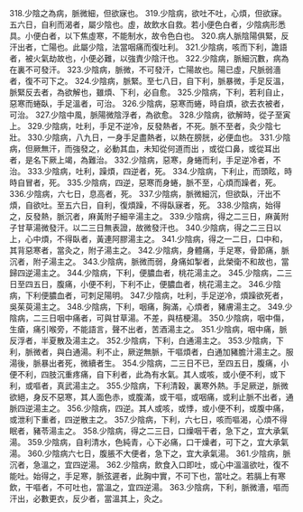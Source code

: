318.少陰之為病，脈微細，但欲寐也。
319.少陰病，欲吐不吐，心煩，但欲寐。五六日，自利而渴者，屬少陰也。虛，故飲水自救。若小便色白者，少陰病形悉具。小便白者，以下焦虛寒，不能制水，故令色白也。
320.病人脈陰陽俱緊，反汗出者，亡陽也。此屬少陰，法當咽痛而復吐利。
321.少陰病，咳而下利，譫語者，被火氣劫故也，小便必難，以強責少陰汗也。
322.少陰病，脈細沉數，病為在裏不可發汗。
323.少陰病，脈微，不可發汗，亡陽故也。陽已虛，尺脈弱濇者，復不可下之。
324.少陰病，脈緊。至七八日，自下利，脈暴微，手足反溫，脈緊反去者，為欲解也，雖煩、下利，必自愈。
325.少陰病，下利，若利自止，惡寒而蜷臥，手足溫者，可治。
326.少陰病，惡寒而蜷，時自煩，欲去衣被者，可治。
327.少陰中風，脈陽微陰浮者，為欲愈。
328.少陰病，欲解時，從子至寅上。
329.少陰病，吐利，手足不逆冷，反發熱者，不死。脈不至者，灸少陰七壯。
330.少陰病，八九日，一身手足盡熱者，以熱在膀胱，必便血也。
331.少陰病，但厥無汗，而強發之，必動其血，未知從何道而出 ，或從口鼻，或從耳出者，是名下厥上竭，為難治。
332.少陰病，惡寒，身蜷而利，手足逆冷者，不治。
333.少陰病，吐利，躁煩，四逆者，死。
334.少陰病，下利止，而頭眩，時時自冒者，死。
335.少陰病，四逆，惡寒而身蜷，脈不至，心煩而躁者，死。
336.少陰病，六七日，息高者，死。
337.少陰病，脈微細沉，但欲臥，汗出不煩，自欲吐。至五六日，自利，復煩躁，不得臥寐者，死。
338.少陰病，始得之，反發熱，脈沉者，麻黃附子細辛湯主之。
339.少陰病，得之二三日，麻黃附子甘草湯微發汗。以二三日無表證，故微發汗也。
340.少陰病，得之二三日以上，心中煩，不得臥者，黃連阿膠湯主之。
341.少陰病，得之一二日，口中和，其背惡寒者，當灸之，附子湯主之。
342.少陰病，身體痛，手足寒，骨節痛，脈沉者，附子湯主之。
343.少陰病，脈微而弱，身痛如掣者，此榮衛不和故也，當歸四逆湯主之。
344.少陰病，下利，便膿血者，桃花湯主之。
345.少陰病，二三日至四五日，腹痛，小便不利，下利不止，便膿血者，桃花湯主之。
346.少陰病，下利便膿血者，可刺足陽明。
347.少陰病，吐利，手足逆冷，煩躁欲死者，吳茱萸湯主之。
348.少陰病，下利，咽痛，胸滿，心煩者，豬膚湯主之。
349.少陰病，二三日咽中痛者，可與甘草湯。不差，與桔梗湯。
350.少陰病，咽中傷，生瘡，痛引喉旁，不能語言，聲不出者，苦酒湯主之。
351.少陰病，咽中痛，脈反浮者，半夏散及湯主之。
352.少陰病，下利，白通湯主之。
353.少陰病，下利，脈微者，與白通湯。利不止，厥逆無脈，干嘔煩者，白通加豬膽汁湯主之。服湯後，脈暴出者死，微續者生。
354.少陰病，二三日不已，至四五日，腹痛，小便不利，四肢沉重疼痛，自下利者，此為有水氣。其人或咳，或小便不利，或下利，或嘔者，真武湯主之。
355.少陰病，下利清穀，裏寒外熱。手足厥逆，脈微欲絕，身反不惡寒，其人面色赤，或腹滿，或干嘔，或咽痛，或利止脈不出者，通脈四逆湯主之。
356.少陰病，四逆。其人或咳，或悸，或小便不利，或腹中痛，或泄利下重者，四逆散主之。
357.少陰病，下利，六七日，咳而嘔渴，心煩不得眠者，豬苓湯主之。
358.少陰病，得之二三日，口燥咽干者，急下之，宜大承氣湯。
359.少陰病，自利清水，色純青，心下必痛，口干燥者，可下之，宜大承氣湯。
360.少陰病六七日，腹脹不大便者，急下之，宜大承氣湯。
361.少陰病，脈沉者，急溫之，宜四逆湯。
362.少陰病，飲食入口即吐，或心中溫溫欲吐，復不能吐。始得之，手足寒，脈弦遲者，此胸中實，不可下也，當吐之。若膈上有寒飲，干嘔者，不可吐也，當溫之，宜四逆湯。
363.少陰病，下利，脈微濇，嘔而汗出，必數更衣，反少者，當溫其上，灸之。